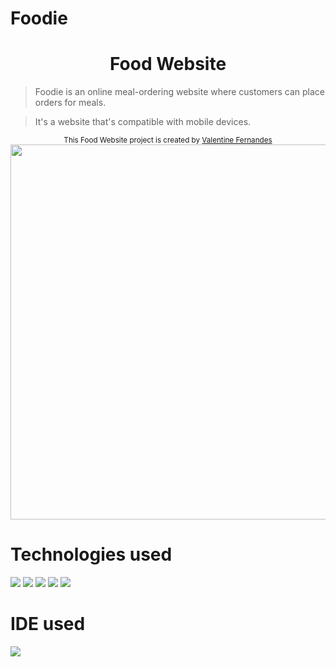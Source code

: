 # Foodie
<h1 align="center">Food Website</h1>

<p align="center">	 


> Foodie is an online meal-ordering website where customers can place orders for meals.

> It's a website that's compatible with mobile devices.


<div align="center">
<sub>This Food Website project is created by
<a href="https://github.com/Muneebweb426">Valentine Fernandes </a>
</sub>
</div>

<div align="center">
<img width="600" src="https://github.com/Muneebweb426/Muneebweb426/blob/main/Portfolio/FoodWebsite.png">
</div>


# Technologies used
<img src="https://img.shields.io/badge/HTML5-FF3300?style=for-the-badge&logo=html5&logoColor=white">
<img src="https://img.shields.io/badge/CSS3-0066FF?style=for-the-badge&logo=css3&logoColor=white">
<img src="https://img.shields.io/badge/Bootstrap-993399?style=for-the-badge&logo=bootstrap&logoColor=white">
<img src="https://img.shields.io/badge/Sass / Scss-CC6699?style=for-the-badge&logo=sass&logoColor=white">
<img src="https://img.shields.io/badge/JavaScript-FFF600?style=for-the-badge&logo=javascript&logoColor=white">

# IDE used
<img src="https://img.shields.io/badge/Visual_Studio_Code-0078D4?style=for-the-badge&logo=visual%20studio%20code&logoColor=white">
